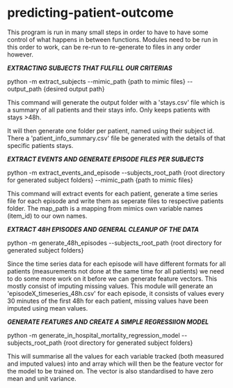 # predicting-patient-outcome


This program is run in many small steps in order to have to have some control of what happens in between functions.
Modules need to be run in this order to work, can be re-run to re-generate to files in any order however. 

*****EXTRACTING SUBJECTS THAT FULFILL OUR CRITERIAS*****

python -m extract_subjects --mimic_path {path to mimic files} --output_path {desired output path}

This command will generate the output folder with a 'stays.csv' file which is a summary of all patients and their stays info.
Only keeps patients with stays >48h. 

It will then generate one folder per patient, named using their subject id. There a 'patient_info_summary.csv' file be
generated with the details of that specific patients stays.


*****EXTRACT EVENTS AND GENERATE EPISODE FILES PER SUBJECTS*****

python -m extract_events_and_episode --subjects_root_path {root directory for generated subject folders} --mimic_path {path to mimic files}

This command will extract events for each patient, generate a time series file for each episode and write them as seperate
files to respective patients folder. The map_path is a mapping from mimics own variable names (item_id) to our own names.



*****EXTRACT 48H EPISODES AND GENERAL CLEANUP OF THE DATA*****

python -m generate_48h_episodes --subjects_root_path {root directory for generated subject folders}

Since the time series data for each episode will have different formats for all patients (measurements not done at the same time
for all patients) we need to do some more work on it before we can generate feature vectors. This mostly consist of imputing
missing values. This module will generate an 'episodeX_timeseries_48h.csv' for each episode, it consists of values every 30 minutes
of the first 48h for each patient, missing values have been imputed using mean values.


*****GENERATE FEATURES AND CREATE A SIMPLE REGRESSIION MODEL*****

python -m generate_in_hospital_mortality_regression_model --subjects_root_path {root directory for generated subject folders}

This will summarise all the values for each variable tracked (both measured and imputed values) into and array which will then be the feature vector for the model to be trained on.
The vector is also standardised to have zero mean and unit variance. 